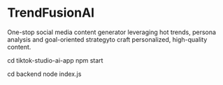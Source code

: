 # TrendFusionAI
 One-stop social media content generator leveraging hot trends, persona analysis  and goal-oriented strategyto craft personalized, high-quality content.

cd tiktok-studio-ai-app 
npm start

cd backend
node index.js

